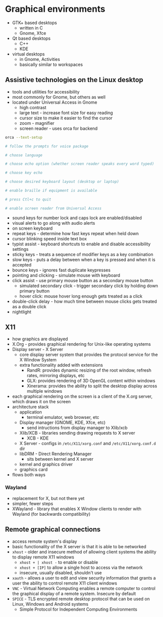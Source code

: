 # Graphical environments
- GTK+ based desktops
  - written in C
  - Gnome, Xfce
- Qt based desktops
  - C++
  - KDE
- virtual desktops
  - in Gnome, Activities
  - basically similar to workspaces

## Assistive technologies on the Linux desktop
- tools and utilities for accessibility
- most commonly for Gnome, but others as well
- located under Universal Access in Gnome
  - high contrast
  - large text - increase font size for easy reading
  - cursor size to make it easier to find the cursor
  - zoom - magnifier
  - screen reader - uses orca for backend

```bash
orca --text-setup

# follow the prompts for voice package

# choose language

# choose echo option (whether screen reader speaks every word typed)

# choose key echo

# choose desired keyboard layout (desktop or laptop)

# enable braille if equipment is available

# press Ctl+c to quit

# enable screen reader from Universal Access 
```

- sound keys for number lock and caps lock are enabled/disabled
- visual alerts to go along with audio alerts
- on screen keyboard
- repeat keys - determine how fast keys repeat when held down
- cursor blinking speed inside text box
- typist assist - keyboard shortcuts to enable and disable accessibility settings
- sticky keys - treats a sequence of modifier keys as a key combination
- slow keys - puts a delay between when a key is pressed and when it is accepted
- bounce keys - ignores fast duplicate keypresses
- pointing and clicking - simulate mouse with keyboard
- click assist - use primary mouse button as a secondary mouse button
  - simulated secondary click - trigger secondary click by holding down primary button
  - hover click: mouse hover long enough gets treated as a click
- double-click delay - how much time between mouse clicks gets treated as a double click
- nightlight

## X11
- how graphics are displayed
- X.Org - provides graphical rendering for Unix-like operating systems
- Display server - X Server
  - core display server system that provides the protocol service for the X Window System
  - extra functionality added with extensions
    - RandR: provides dynamic resizing of the root window, refresh rates, mirroring displays, etc
    - GLX: provides rendering of 3D OpenGL content within windows
    - Xinerama: provides the ability to split the desktop display across multiple windows
- each graphical rendering on the screen is a client of the X.org server, which draws it on the screen
- architecture stack
  - application
    - terminal emulator, web browser, etc
  - Display manager (GNOME, KDE, Xfce, etc)
    - send intructions from display manager to Xlib/xcb
  - Xlib/XCB - libraries sending drawing requests to X server
    - XCB - KDE
  - X Server - configs in `/etc/X11/xorg.conf` and `/etc/X11/xorg.conf.d` dir
  - libDRM - Direct Rendering Manager
    - sits between kernel and X server
  - kernel and graphics driver
  - graphics card
- flows both ways

### Wayland
- replacement for X, but not there yet
- simpler, fewer steps
- XWayland - library that enables X Window clients to render with Wayland (for backwards compatibility)

## Remote graphical connections
- access remote system's display
- basic functionality of the X server is that it is able to be networked
- `xhost` - older and insecure method of allowing client systems the ability to display remote X11 windows
  - `xhost + | xhost -` to enable or disable
  - `xhost + [IP]` to allow a single host to access via the network
  - insecure, usually disabled, shouldn't use
- `xauth` - allows a user to edit and view security information that grants a user the ability to control remote X11 client windows
- `VNC` - Virtual Network Computing enables a remote computer to control the graphical display of a remote system. Insecure by default
- `SPICE` - TLS encrypted remote desktop protocol that can be used on Linux, Windows and Android systems
  - Simple Protocol for Independent Computing Environments